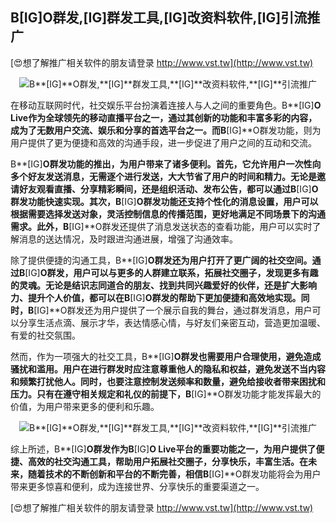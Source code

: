 ## **B**[IG]**O群发,**[IG]**群发工具,**[IG]**改资料软件,**[IG]**引流推广**

[😍想了解推广相关软件的朋友请登录 http://www.vst.tw](http://www.vst.tw)

 <center><img src="https://vst.tw/MP4/tuiguang/png/2.png" alt="B**[IG]**O群发,**[IG]**群发工具,**[IG]**改资料软件,**[IG]**引流推广"></center>

在移动互联网时代，社交娱乐平台扮演着连接人与人之间的重要角色。B**[IG]**O Live作为全球领先的移动直播平台之一，通过其创新的功能和丰富多彩的内容，成为了无数用户交流、娱乐和分享的首选平台之一。而B**[IG]**O群发功能，则为用户提供了更为便捷和高效的沟通手段，进一步促进了用户之间的互动和交流。

B**[IG]**O群发功能的推出，为用户带来了诸多便利。首先，它允许用户一次性向多个好友发送消息，无需逐个进行发送，大大节省了用户的时间和精力。无论是邀请好友观看直播、分享精彩瞬间，还是组织活动、发布公告，都可以通过B**[IG]**O群发功能快速实现。其次，B**[IG]**O群发功能还支持个性化的消息设置，用户可以根据需要选择发送对象，灵活控制信息的传播范围，更好地满足不同场景下的沟通需求。此外，B**[IG]**O群发还提供了消息发送状态的查看功能，用户可以实时了解消息的送达情况，及时跟进沟通进展，增强了沟通效率。

除了提供便捷的沟通工具，B**[IG]**O群发还为用户打开了更广阔的社交空间。通过B**[IG]**O群发，用户可以与更多的人群建立联系，拓展社交圈子，发现更多有趣的灵魂。无论是结识志同道合的朋友、找到共同兴趣爱好的伙伴，还是扩大影响力、提升个人价值，都可以在B**[IG]**O群发的帮助下更加便捷和高效地实现。同时，B**[IG]**O群发还为用户提供了一个展示自我的舞台，通过群发消息，用户可以分享生活点滴、展示才华，表达情感心情，与好友们亲密互动，营造更加温暖、有爱的社交氛围。

然而，作为一项强大的社交工具，B**[IG]**O群发也需要用户合理使用，避免造成骚扰和滥用。用户在进行群发时应注意尊重他人的隐私和权益，避免发送不当内容和频繁打扰他人。同时，也要注意控制发送频率和数量，避免给接收者带来困扰和压力。只有在遵守相关规定和礼仪的前提下，B**[IG]**O群发功能才能发挥最大的价值，为用户带来更多的便利和乐趣。

 <center><img src="https://vst.tw/MP4/tuiguang/png/1.png" alt="B**[IG]**O群发,**[IG]**群发工具,**[IG]**改资料软件,**[IG]**引流推广"></center>

综上所述，B**[IG]**O群发作为B**[IG]**O Live平台的重要功能之一，为用户提供了便捷、高效的社交沟通工具，帮助用户拓展社交圈子，分享快乐，丰富生活。在未来，随着技术的不断创新和平台的不断完善，相信B**[IG]**O群发功能将会为用户带来更多惊喜和便利，成为连接世界、分享快乐的重要渠道之一。

[😍想了解推广相关软件的朋友请登录 http://www.vst.tw](http://www.vst.tw)



